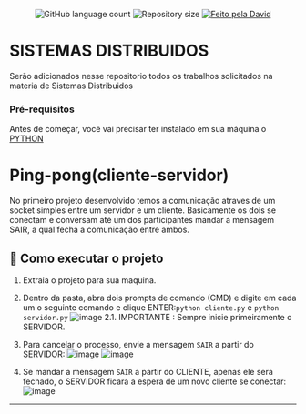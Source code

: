 <p align="center">
  <img alt="GitHub language count" src="https://img.shields.io/github/languages/count/dvduardo/trabalhos-sd">
  <img alt="Repository size" src="https://img.shields.io/github/repo-size/dvduardo/trabalhos-sd">
  <a href="https://www.linkedin.com/in/dvduardo/">
    <img alt="Feito pela David" src="https://img.shields.io/badge/feito%20por-David-%237519C1">
  </a>

# SISTEMAS DISTRIBUIDOS
Serão adicionados nesse repositorio todos os trabalhos solicitados na materia de Sistemas Distribuidos
  
### Pré-requisitos

Antes de começar, você vai precisar ter instalado em sua máquina o [PYTHON](https://www.python.org/downloads)

# Ping-pong(cliente-servidor)
No primeiro projeto desenvolvido temos a comunicação atraves de um socket simples entre um servidor e um cliente. Basicamente os dois se conectam e conversam até um dos participantes mandar a mensagem SAIR, a qual fecha a comunicação entre ambos.

  
  ## 🚀 Como executar o projeto
  
  
  1. Extraia o projeto para sua maquina.
2. Dentro da pasta, abra dois prompts de comando (CMD) e digite em cada um o seguinte comando e clique ENTER:`python cliente.py` e `python servidor.py`
  ![image](https://user-images.githubusercontent.com/12902233/144547982-f3fdf3d9-d633-441c-bb76-c0d8629e5e29.png)
  2.1. IMPORTANTE : Sempre inicie primeiramente o SERVIDOR.
3. Para cancelar o processo, envie a mensagem `SAIR` a partir do SERVIDOR:
  ![image](https://user-images.githubusercontent.com/12902233/144548884-6d9ef8ed-c27d-4912-8391-6874c6d3ad82.png)
  ![image](https://user-images.githubusercontent.com/12902233/144549458-8f36261d-3e09-4e13-99c9-f85c9a2c65ce.png)
  
4. Se mandar a mensagem `SAIR` a partir do CLIENTE, apenas ele sera fechado, o SERVIDOR ficara a espera de um novo cliente se conectar:
  ![image](https://user-images.githubusercontent.com/12902233/144549725-1904bc0a-b5f5-48d5-ab38-604db7d25c8e.png)
---








